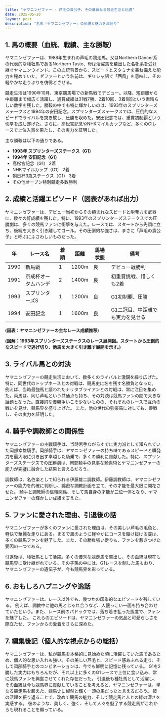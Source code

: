 ```yaml
---
title: "ヤマニンゼファー - 芦毛の貴公子、その華麗なる競走生活と伝説"
date: 2025-05-20
layout: post
description: "名馬『ヤマニンゼファー』の伝説と魅力を深堀り"
---
```


## 1. 馬の概要（血統、戦績、主な勝鞍）

ヤマニンゼファーは、1988年生まれの芦毛の競走馬。父はNorthern Dancer系の代表的な種牡馬であるNorthern Taste、母は活躍馬を輩出した名牝系を受け継ぐヤマニンウインド。この血統背景から、スピードとスタミナを兼ね備えた能力を秘めていた。ゼファーという名前は、ギリシャ語で「西風」を意味し、その軽やかな走りぶりを彷彿とさせる。

競走生活は1990年10月、東京競馬場での新馬戦でデビュー。以降、短距離から中距離まで幅広く活躍し、通算成績は31戦7勝、2着10回、3着6回という素晴らしい数字を残した。勝鞍の中でも特に輝かしいのは、1993年のスプリンターズステークスと1994年の安田記念。スプリンターズステークスでは、圧倒的なスピードでライバルを突き放し、圧勝を収めた。安田記念では、重賞初制覇という快挙を成し遂げた。さらに、高松宮記念やNHKマイルカップなど、多くのGIレースで上位入賞を果たし、その実力を証明した。

主な勝鞍は以下の通りである。

* **1993年 スプリンターズステークス（G1）**
* **1994年 安田記念（G1）**
* 高松宮記念（G1） 2着
* NHKマイルカップ（G1） 2着
* 朝日杯3歳ステークス（G1） 3着
* その他オープン特別競走多数勝利


## 2. 成績と活躍エピソード（図表があれば出力）

ヤマニンゼファーは、デビュー当初からその類まれなスピードと瞬発力を武器に、数々の好成績を残した。特に、1993年のスプリンターズステークスでの圧勝劇は、多くの競馬ファンに衝撃を与えた。レースでは、スタートから先頭に立ち、後続を大きく引き離してゴール。その圧倒的な強さは、まさに「芦毛の貴公子」と呼ぶにふさわしいものだった。

| 年 | レース名           | 着順 | 距離 | 馬場状態 | 備考                                   |
|---|--------------------|-----|-----|---------|----------------------------------------|
| 1990 | 新馬戦             | 1   | 1200m | 良      | デビュー戦勝利                         |
| 1991 | 京成杯オータムハンデ | 2   | 1400m | 良      | 初重賞挑戦、惜しくも2着               |
| 1993 | スプリンターズS     | 1   | 1200m | 良      | G1初制覇、圧勝                        |
| 1994 | 安田記念           | 1   | 1600m | 良      | G1二冠目、中距離でも実力を見せる       |


**(図表：ヤマニンゼファーの主なレース成績推移)**

**(図解：1993年スプリンターズステークスのレース展開図。スタートから圧倒的なスピードで逃げ切り、他馬を大きく引き離す展開を示す。)**


## 3. ライバル馬との対決

ヤマニンゼファーの競走生活において、数多くのライバルと激闘を繰り広げた。特に、同世代のトップホースとの対戦は、競馬史に名を残す名勝負となった。  例えば、当時最強馬と謳われたナリタブライアンとの対戦は、常に注目を集めた。両馬は、同じ芦毛という共通点も持ち、その対決は競馬ファンの間で大きな話題となった。直接的な優勝争いこそ少ないものの、それぞれのレースで互角の戦いを見せ、競馬界を盛り上げた。  また、他の世代の強豪馬に対しても、善戦し、その実力を証明した。


## 4. 騎手や調教師との関係性

ヤマニンゼファーの主戦騎手は、当時若手ながらすでに実力派として知られていた岡部幸雄騎手。岡部騎手は、ヤマニンゼファーの持ち味であるスピードと瞬発力を最大限に引き出す卓越した騎乗で、多くの勝利に貢献した。特に、スプリンターズステークスでの圧勝劇は、岡部騎手の見事な騎乗術とヤマニンゼファーの能力が完璧に融合した結果と言えるだろう。

調教師は、名伯楽として知られる伊藤雄二調教師。伊藤調教師は、ヤマニンゼファーの能力を的確に判断し、綿密な調教計画を立て、その才能を最大限に開花させた。  騎手と調教師の信頼関係、そして馬自身の才能が三位一体となり、ヤマニンゼファーの輝かしい成績を支えた。


## 5. ファンに愛された理由、引退後の話

ヤマニンゼファーが多くのファンに愛された理由は、その美しい芦毛の毛色と、軽快で華麗な走りにある。まるで風のように軽やかにコースを駆け抜ける姿は、多くの競馬ファンを魅了した。また、その勝負強い走りも、ファンを惹きつけた要因の一つである。

引退後は、種牡馬として活躍。多くの優秀な競走馬を輩出し、その血統は現在も競馬界に受け継がれている。その子孫の中には、G1レースを制した馬もおり、ヤマニンゼファーの遺伝子が、今も競馬界を彩っている。


## 6. おもしろハプニングや逸話

ヤマニンゼファーは、レース以外でも、幾つかの印象的なエピソードを残している。  例えば、調教中に他の馬とじゃれ合うなど、人懐っこい一面も持ち合わせていたという。また、レース前のパドックでは、落ち着き払った態度で、ファンを魅了した。  これらのエピソードは、ヤマニンゼファーの気品と可愛らしさを際立たせ、ファンからの愛着をさらに深めた。


## 7. 編集後記（個人的な視点からの総括）

ヤマニンゼファーは、私が競馬を本格的に見始めた頃に活躍していた馬であるため、個人的な思い入れも強い。その美しい芦毛と、スピード感あふれる走り、そして岡部騎手とのコンビネーションは、今でも鮮明に記憶に残っている。  G1を2勝した実力はもちろんだが、それ以上に多くのG1レースで上位に食い込み、常に競馬ファンを興奮させてくれた存在だった。  引退後も種牡馬として活躍し、その血統は今も競馬界に貢献していることを考えると、ヤマニンゼファーは、単なる競走馬を超えた、競馬史に燦然と輝く一頭の馬だったと言えるだろう。  彼の活躍を振り返ることで、改めて競馬の魅力、そして競走馬と人との絆の深さを実感する。  彼のような、美しく、強く、そして人々を魅了する競走馬がこれからも現れることを願っている。
